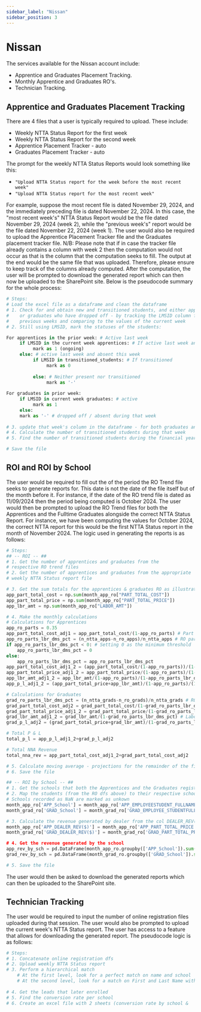 ```yaml
---
sidebar_label: "Nissan"
sidebar_position: 3
---
```


# Nissan
The services available for the Nissan account include:
* Apprentice and Graduates Placement Tracking.
* Monthly Apprentice and Graduates RO's.
* Technician Tracking.

## Apprentice and Graduates Placement Tracking
There are 4 files that a user is typically required to upload. These include:
* Weekly NTTA Status Report for the first week
* Weekly NTTA Status Report for the second week
* Apprentice Placement Tracker - auto
* Graduates Placement Tracker - auto

The prompt for the weekly NTTA Status Reports would look something like this:
* `"Upload NTTA Status report for the week before the most recent week"`
* `"Upload NTTA Status report for the most recent week"`

For example, suppose the most recent file is dated November 29, 2024, and the immediately preceding file is dated November 22, 2024. In this case, the "most recent week's" NTTA Status Report would be the file dated November 29, 2024 (week 2), while the "previous week's" report would be the file dated November 22, 2024 (week 1).
The user would also be required to upload the Apprentice Placement Tracker file and the Graduates placement tracker file.
N/B: Please note that if in case the tracker file already contains a column with week 2 then the computation would not occur as that is the column that the computation seeks to fill. The output at the end would be the same file that was uploaded. Therefore, please ensure to keep track of the columns already computed.
After the computation, the user will be prompted to download the generated report which can then now be uploaded to the SharePoint site.
Below is the pseudocode summary for the whole process:
```python
# Steps:
# Load the excel file as a dataframe and clean the dataframe
# 1. Check for and obtain new and transitioned students, and either apprentices
#    or graduates who have dropped off - by tracking the LMSID column from
#    previous weeks and comparing to the values of the current week
# 2. Still using LMSID, mark the statuses of the students:

For apprentices in the prior week: # Active last week
     if LMSID in the current week apprentices: # If active last week and this week
          mark as 1 (ongoing)
     else: # active last week and absent this week
          if LMSID in transitioned_students: # If transitioned
               mark as 0
          
          else: # Neither present nor transitioned
               mark as '-'
               
For graduates in prior week:
     if LMSID in current week graduates: # active
          mark as 1
     else:
     mark as '-' # dropped off / absent during that week
     
# 3. update that week's column in the dataframe - for both graduates and apprentices
# 4. Calculate the number of transitioned students during that week
# 5. Find the number of transitioned students during the financial year

# Save the file
```

## ROI and ROI by School
The user would be required to fill out the of the period the RO Trend file seeks to generate reports for. This date is not the date of the file itself but of the month before it. For instance, if the date of the RO trend file is dated as 11/09/2024 then the period being computed is October 2024.
The user would then be prompted to upload the RO Trend files for both the Apprentices and the Fulltime Graduates alongside the correct NTTA Status Report. For instance, we have been computing the values for October 2024, the correct NTTA report for this would be the first NTTA Status report in the month of November 2024.
The logic used in generating the reports is as follows:
```python
# Steps:
## -- ROI -- ##
# 1. Get the number of apprentices and graduates from the 
# respective RO trend files
# 2. Get the number of apprentices and graduates from the appropriate
# weekly NTTA Status report file

# 3. Get the sum totals for the apprentices & graduates RO as illustrated:
app_part_total_cost = np.sum(month_app_ro["PART_TOTAL_COST"])
app_part_total_price = np.sum(month_app_ro["PART_TOTAL_PRICE"])
app_lbr_amt = np.sum(month_app_ro["LABOR_AMT"])

# 4. Make the monthly calculations
# Calculations for Apprentices
app_ro_parts = 0.35
app_part_total_cost_adj1 = app_part_total_cost/(1-app_ro_parts) # Part total cost adjusted 1
app_ro_parts_lbr_dms_pct = (n_ntta_apps-n_ro_apps)/n_ntta_apps # RO parts labor dms percent
if app_ro_parts_lbr_dms_pct < 0: # Setting 0 as the minimum threshold
    app_ro_parts_lbr_dms_pct = 0
else:
    app_ro_parts_lbr_dms_pct = app_ro_parts_lbr_dms_pct
app_part_total_cost_adj1_2 = (app_part_total_cost/(1-app_ro_parts))/(1-app_ro_parts_lbr_dms_pct)# Part total cost adjusted 1+2
app_part_total_price_adj1_2 = app_part_total_price/(1-app_ro_parts)/(1-app_ro_parts_lbr_dms_pct)# Part total price adjusted 1+2
app_lbr_amt_adj1_2 = app_lbr_amt/(1-app_ro_parts)/(1-app_ro_parts_lbr_dms_pct) # Labor amount adjusted 1+2
app_p_l_adj1_2 = (app_part_total_price+app_lbr_amt)/(1-app_ro_parts)/(1-app_ro_parts_lbr_dms_pct)

# Calculations for Graduates
grad_ro_parts_lbr_dms_pct = (n_ntta_grads-n_ro_grads)/n_ntta_grads # RO parts labor dms percent
grad_part_total_cost_adj2 = grad_part_total_cost/(1-grad_ro_parts_lbr_dms_pct) # Part total cost adjusted 1+2
grad_part_total_price_adj1_2 = grad_part_total_price/(1-grad_ro_parts_lbr_dms_pct) # part total price adjusted 1+2
grad_lbr_amt_adj1_2 = grad_lbr_amt/(1-grad_ro_parts_lbr_dms_pct) # Labor amount adjusted 1+2
grad_p_l_adj2 = (grad_part_total_price+grad_lbr_amt)/(1-grad_ro_parts_lbr_dms_pct) # P & L adjusted 2

# Total P & L
total_p_l = app_p_l_adj1_2+grad_p_l_adj2

# Total NNA Revenue
total_nna_rev = app_part_total_cost_adj1_2+grad_part_total_cost_adj2

# 5. Calculate moving average - projections for the remainder of the financial year
# 6. Save the file

## -- ROI by School -- ##
# 1. Get the schools that both the Apprentices and the Graduates registered to in that month
# 2. Map the students (from the RO dfs above) to their respective schools (from the NTTA tracker)
# Schools recorded as NaN are marked as unkown
month_app_ro['APP_School'] = month_app_ro['APP_EMPLOYEESTUDENT_FULLNAME'].map(app_schools)
month_grad_ro['GRAD_School'] = month_grad_ro['GRAD_EMPLOYEE_STUDENTFULLNAME'].map(grad_schools)

# 3. Calculate the revenue generated by dealer from the col DEALER_REV($)
month_app_ro['APP_DEALER_REV($)'] = month_app_ro['APP_PART_TOTAL_PRICE']+month_app_ro['APP_LABOR_AMT'] # apprentices
month_grad_ro['GRAD_DEALER_REV($)'] = month_grad_ro['GRAD_PART_TOTAL_PRICE']+month_grad_ro['G

# 4. Get the revenue generated by the school
app_rev_by_sch = pd.DataFrame(month_app_ro.groupby(['APP_School']).sum()['APP_DEALER_REV($)'])
grad_rev_by_sch = pd.DataFrame(month_grad_ro.groupby(['GRAD_School']).sum()['GRAD_DEALER_REV($)'])

# 5. Save the file
```

The user would then be asked to download the generated reports which can then be uploaded to the SharePoint site.

## Technician Tracking
The user would be required to input the number of online registration files uploaded during that session. The user would also be prompted to upload the current week's NTTA Status report. The user has access to a feature that allows for downloading the generated report.
The pseudocode logic is as follows:

```python
# Steps:
# 1. Concatenate online registration dfs
# 2. Upload weekly NTTA Status report
# 3. Perform a hierarchical match
    # At the first level, look for a perfect match on name and school
    # At the second level, look for a match on First and Last Name with School
    
# 4. Get the leads that later enrolled
# 5. Find the conversion rate per school
# 6. Create an excel file with 2 sheets (conversion rate by school & 
```